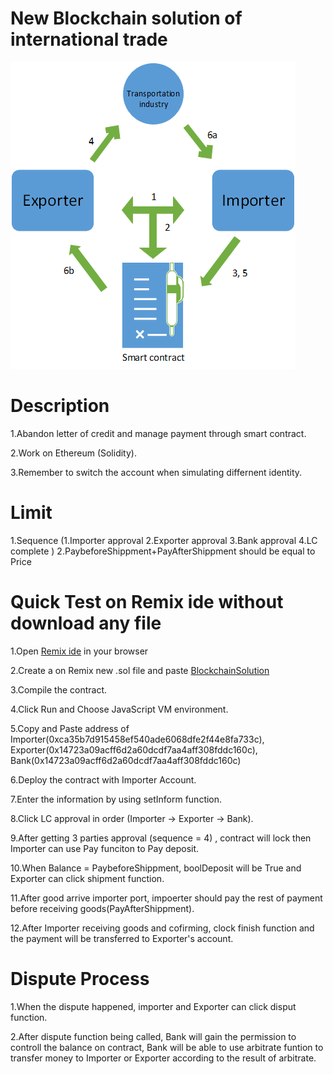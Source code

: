 # New Blockchain solution of international trade

![image](https://github.com/hhh2012aa/55564/blob/master/44834455_1217049235110214_847730508761661440_n.png?raw=true) 

# Description

1.Abandon letter of credit and manage payment through smart contract.

2.Work on Ethereum (Solidity).

3.Remember to switch the account when simulating differnent identity. 

# Limit 
1.Sequence (1.Importer approval 2.Exporter approval 3.Bank approval 4.LC complete )
2.PaybeforeShippment+PayAfterShippment should be equal to Price

# Quick Test on Remix ide without download any file
1.Open [Remix ide]( https://ethereum.github.io/browser-solidity/#optimize=false) in your browser

2.Create a on Remix new .sol file and paste [BlockchainSolution](https://gist.githubusercontent.com/hhh2012aa/b72338cdbb2949a764acdad4ca2682a8/raw/b0382080907d8ed829aac26e4c5f2e5161684dc9/BlockchainSolution1114.sol) 

3.Compile the contract.

4.Click Run and Choose JavaScript VM environment.

5.Copy and Paste address of Importer(0xca35b7d915458ef540ade6068dfe2f44e8fa733c), Exporter(0x14723a09acff6d2a60dcdf7aa4aff308fddc160c), Bank(0x14723a09acff6d2a60dcdf7aa4aff308fddc160c)

6.Deploy the contract with Importer Account.

7.Enter the information by using setInform function.

8.Click LC approval in order (Importer -> Exporter -> Bank).

9.After getting 3 parties approval (sequence = 4) , contract will lock then Importer can use Pay funciton to Pay deposit.

10.When Balance = PaybeforeShippment, boolDeposit will be True and Exporter can click shipment function.

11.After good arrive importer port, impoerter should pay the rest of payment before receiving goods(PayAfterShippment).

12.After Importer receiving goods and cofirming, clock finish function and the payment will be transferred to Exporter's account.

# Dispute Process
1.When the dispute happened, importer and Exporter can click disput function.

2.After dispute function being called, Bank will gain the permission to controll the balance on contract, 
Bank will be able to use arbitrate funtion to transfer money to Importer or Exporter  according to the result of arbitrate.


